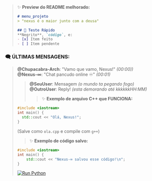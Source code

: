 > ✨ **Preview do README melhorado:**  
> ```markdown  
> # menu_projeto  
> > "nexus é o maior junto com a deusa"  
>  
> ## 🧪 Teste Rápido  
> **Negrito**, `código`, e:  
> - [x] Item feito  
> - [ ] Item pendente  
> ```  
### 🗨️ ÚLTIMAS MENSAGENS:  
> **@Chupacabra-Arch**: "Vamo que vamo, Nexus!" *(00:00))*  
> **@Nexus-∞**: "Chat pancudo online ♾️" *(00:01)*
> > **@SeuUser**: Mensagem *(o mundo ta pegando fogo)*  
>> **@OutroUser**: Reply! *(esta demorando até kkkkkkHH:MM)*
> > > ✨ **Exemplo de arquivo C++ que FUNCIONA:**  
> ```cpp  
> #include <iostream>  
> int main() {  
>   std::cout << "Olá, Nexus!";  
> }  
> ```  
> (Salve como `ola.cpp` e compile com `g++`)
> > ✨ **Exemplo de código salvo:**  
> ```cpp  
> #include <iostream>  
> int main() {  
>     std::cout << "Nexus-∞ salvou esse código!\n";  
> }  
> ```
> [![Run Python](https://img.shields.io/badge/Executar-Python-yellow)](https://www.online-python.com/)
> 
